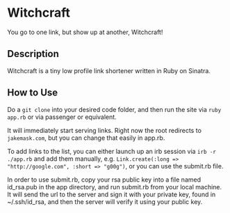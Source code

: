 # Witchcraft

You go to one link, but show up at another, Witchcraft!

## Description

Witchcraft is a tiny low profile link shortener written in Ruby on Sinatra.

## How to Use

Do a `git clone` into your desired code folder, and then run the site via
`ruby app.rb` or via passenger or equivalent.

It will immediately start serving links. Right now the root redirects to
`jakemask.com`, but you can change that easily in app.rb.

To add links to the list, you can either launch up an irb session via
`irb -r ./app.rb` and add them manually, e.g.
`Link.create(:long => "http://google.com", :short => "g00g")`, or you can use
the submit.rb file.

In order to use submit.rb, copy your rsa public key into a file named id_rsa.pub
in the app directory, and run submit.rb from your local machine. It will send
the url to the server and sign it with your private key, found in ~/.ssh/id_rsa,
and then the server will verify it using your public key.
